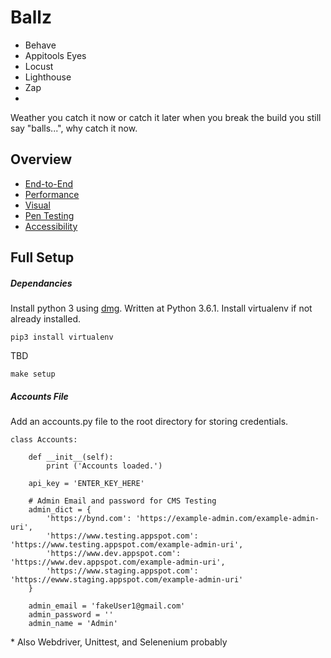 # Ballz
* Behave
* Appitools Eyes
* Locust
* Lighthouse
* Zap
*

Weather you catch it now or catch it later when you break the build you still say "balls...", why catch it now.

## Overview

* [End-to-End](end-to-end)
* [Performance](perf)
* [Visual](visual)
* [Pen Testing](pen)
* [Accessibility](accessibility)

## Full Setup

##### Dependancies
Install python 3 using [dmg](https://www.python.org/downloads/). Written at Python 3.6.1.
Install virtualenv if not already installed.
```
pip3 install virtualenv
```

TBD
```
make setup
```


##### Accounts File
Add an accounts.py file to the root directory for storing credentials.
```
class Accounts:

    def __init__(self):
        print ('Accounts loaded.')

    api_key = 'ENTER_KEY_HERE'

    # Admin Email and password for CMS Testing
    admin_dict = {
        'https://bynd.com': 'https://example-admin.com/example-admin-uri',
        'https://www.testing.appspot.com': 'https://www.testing.appspot.com/example-admin-uri',
        'https://www.dev.appspot.com': 'https://www.dev.appspot.com/example-admin-uri',
        'https://www.staging.appspot.com': 'https://ewww.staging.appspot.com/example-admin-uri'
    }

    admin_email = 'fakeUser1@gmail.com'
    admin_password = ''
    admin_name = 'Admin'

```


\* Also Webdriver, Unittest, and Selenenium probably
